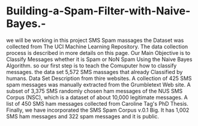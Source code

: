 # Building-a-Spam-Filter-with-Naive-Bayes.-
we will be working in this project SMS Spam massages the Dataset was collected from The UCI Machine Learning Repository. The data collection process is described in more details on this page.  Our Main Objective is to Classify Messages whether it is Spam or NoN Spam Using the Naive Bayes Algorithm. so our first step is to teach the Comuputer how to classify messages. the data set 5,572 SMS massages that already Classified by humans.  Data Set Description from thire websites. A collection of 425 SMS spam messages was manually extracted from the Grumbletext Web site. A subset of 3,375 SMS randomly chosen ham messages of the NUS SMS Corpus (NSC), which is a dataset of about 10,000 legitimate messages. A list of 450 SMS ham messages collected from Caroline Tag's PhD Thesis. Finally, we have incorporated the SMS Spam Corpus v.0.1 Big. It has 1,002 SMS ham messages and 322 spam messages and it is public.
